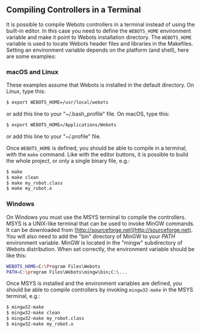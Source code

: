## Compiling Controllers in a Terminal

It is possible to compile Webots controllers in a terminal instead of using the
built-in editor. In this case you need to define the `WEBOTS_HOME` environment
variable and make it point to Webots installation directory. The `WEBOTS_HOME`
variable is used to locate Webots header files and libraries in the Makefiles.
Setting an environment variable depends on the platform (and shell), here are
some examples:

### macOS and Linux

These examples assume that Webots is installed in the default directory. On
Linux, type this:

```sh
$ export WEBOTS_HOME=/usr/local/webots
```

or add this line to your "~/.bash\_profile" file. On macOS, type this:

```sh
$ export WEBOTS_HOME=/Applications/Webots
```

or add this line to your "~/.profile" file.

Once `WEBOTS_HOME` is defined, you should be able to compile in a terminal, with
the `make` command. Like with the editor buttons, it is possible to build the
whole project, or only a single binary file, e.g.:

```sh
$ make
$ make clean
$ make my_robot.class
$ make my_robot.o
```

### Windows

On Windows you must use the MSYS terminal to compile the controllers. MSYS is a
UNIX-like terminal that can be used to invoke MinGW commands. It can be
downloaded from [http://sourceforge.net](http://sourceforge.net). You will also
need to add the "bin" directory of MinGW to your *PATH* environment variable.
MinGW is located in the "mingw" subdirectory of Webots distribution. When set
correctly, the environment variable should be like this:

```sh
WEBOTS_HOME=C:\Program Files\Webots
PATH=C:\program Files\Webots\mingw\bin;C:\...
```

Once MSYS is installed and the environment variables are defined, you should be
able to compile controllers by invoking `mingw32-make` in the MSYS terminal,
e.g.:

```sh
$ mingw32-make
$ mingw32-make clean
$ mingw32-make my_robot.class
$ mingw32-make my_robot.o
```

